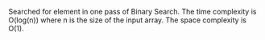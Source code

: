 Searched for element in one pass of Binary Search.
The time complexity is O(log(n)) where n is the size of the input array. The space complexity is O(1).
